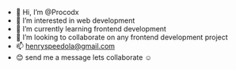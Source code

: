 - 👋 Hi, I’m @Procodx
- 👀 I’m interested in web development 
- 🌱 I’m currently learning frontend development 
- 💞️ I’m looking to collaborate on any frontend development project
- 📫 henryspeedola@gmail.com
- 😊 send me a message lets collaborate ☺

<!---
Procodx/Procodx is a ✨ special ✨ repository because its `README.md` (this file) appears on your GitHub profile.
You can click the Preview link to take a look at your changes.
--->
